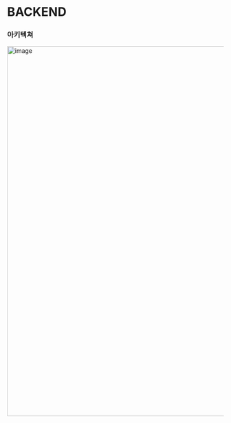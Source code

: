 # BACKEND

### 아키텍쳐
<img width="2247" height="862" alt="image" src="https://github.com/user-attachments/assets/efd7974a-3032-4324-9989-cd2d175c1ae4" />
